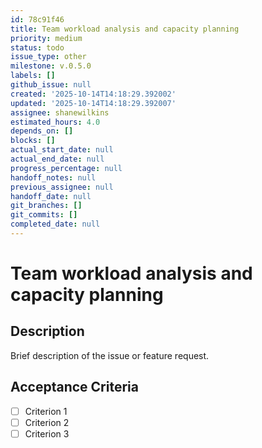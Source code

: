```yaml
---
id: 78c91f46
title: Team workload analysis and capacity planning
priority: medium
status: todo
issue_type: other
milestone: v.0.5.0
labels: []
github_issue: null
created: '2025-10-14T14:18:29.392002'
updated: '2025-10-14T14:18:29.392007'
assignee: shanewilkins
estimated_hours: 4.0
depends_on: []
blocks: []
actual_start_date: null
actual_end_date: null
progress_percentage: null
handoff_notes: null
previous_assignee: null
handoff_date: null
git_branches: []
git_commits: []
completed_date: null
---
```


# Team workload analysis and capacity planning

## Description

Brief description of the issue or feature request.

## Acceptance Criteria

- [ ] Criterion 1
- [ ] Criterion 2
- [ ] Criterion 3